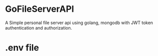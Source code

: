 # GoFileServerAPI
A Simple personal file server api using golang, mongodb with JWT token authentication and authorization.


# .env file
